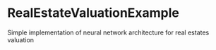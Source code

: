 # RealEstateValuationExample
Simple implementation of neural network architecture for real estates valuation
